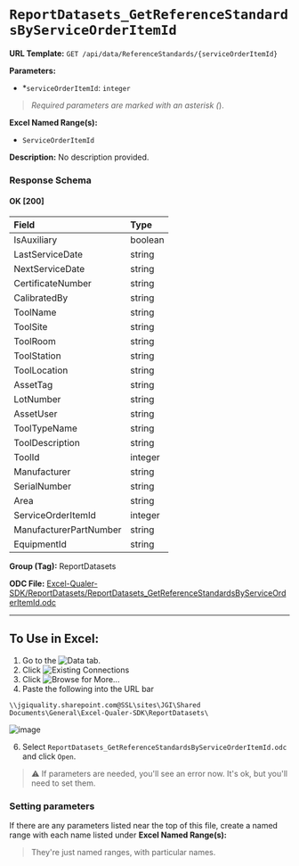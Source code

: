 # `ReportDatasets_GetReferenceStandardsByServiceOrderItemId`

**URL Template:**
`GET /api/data/ReferenceStandards/{serviceOrderItemId}`

**Parameters:**
- *`serviceOrderItemId`: `integer`


> *Required parameters are marked with an asterisk (*).

**Excel Named Range(s):**
- `ServiceOrderItemId`


**Description:**
No description provided.

### Response Schema

#### OK [200]

| Field                  | Type    |
|:-----------------------|:--------|
| IsAuxiliary            | boolean |
| LastServiceDate        | string  |
| NextServiceDate        | string  |
| CertificateNumber      | string  |
| CalibratedBy           | string  |
| ToolName               | string  |
| ToolSite               | string  |
| ToolRoom               | string  |
| ToolStation            | string  |
| ToolLocation           | string  |
| AssetTag               | string  |
| LotNumber              | string  |
| AssetUser              | string  |
| ToolTypeName           | string  |
| ToolDescription        | string  |
| ToolId                 | integer |
| Manufacturer           | string  |
| SerialNumber           | string  |
| Area                   | string  |
| ServiceOrderItemId     | integer |
| ManufacturerPartNumber | string  |
| EquipmentId            | string  |

**Group (Tag):**
ReportDatasets

**ODC File:**
[Excel-Qualer-SDK/ReportDatasets/ReportDatasets_GetReferenceStandardsByServiceOrderItemId.odc](https://github.com/Johnson-Gage-Inspection-Inc/qualer-sdk-odc/blob/main/Excel-Qualer-SDK/ReportDatasets/ReportDatasets_GetReferenceStandardsByServiceOrderItemId.odc)

---

To Use in Excel:
---

1. Go to the ![`Data`](https://github.com/user-attachments/assets/da437a70-57b3-4c5b-bb01-4910ece19ed1)
 tab.
3. Click ![Existing Connections](https://github.com/user-attachments/assets/a2f1ed67-b2e0-4c23-ac90-68c870e60289)
4. Click ![`Browse for More...`](https://github.com/user-attachments/assets/8e698494-6865-41e7-b6fa-043aea81809a)
5. Paste the following into the URL bar
```
\\jgiquality.sharepoint.com@SSL\sites\JGI\Shared Documents\General\Excel-Qualer-SDK\ReportDatasets\
```

![image](https://github.com/user-attachments/assets/1e1a8d87-0377-446d-aaf5-d78562991db3)

6. Select `ReportDatasets_GetReferenceStandardsByServiceOrderItemId.odc` and click `Open`.

> ⚠️ If parameters are needed, you'll see an error now. It's ok, but you'll need to set them.

### Setting parameters
If there are any parameters listed near the top of this file, create a named range with each name listed under **Excel Named Range(s):**
> They're just named ranges, with particular names.
